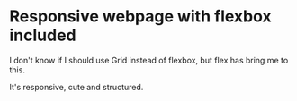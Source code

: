 # Responsive webpage with flexbox included

I don't know if I should use Grid instead of flexbox, but flex has bring me to this.

It's responsive, cute and structured.
